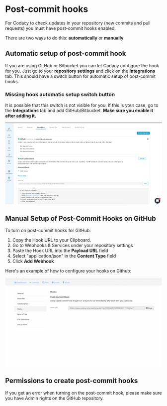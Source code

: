 # Post-commit hooks

For Codacy to check updates in your repository (new commits and pull requests) you must have post-commit hooks enabled.

There are two ways to do this: **automatically** or **manually**

## Automatic setup of post-commit hook

If you are using GitHub or Bitbucket you can let Codacy configure the hook for you. Just go to your **repository settings** and click on the **Integrations** tab. This should have a switch button for automatic setup of post-commit hooks.

### Missing hook automatic setup switch button

It is possible that this switch is not visible for you. If this is your case, go to the **Integrations** tab and add GitHub/Bitbucket. **Make sure you enable it after adding it.**

![](/images/Screen_Shot_.png)

## Manual Setup of Post-Commit Hooks on GitHub

To turn on post-commit hooks for GitHub:

1.  Copy the Hook URL to your Clipboard.
2.  Go to Webhooks & Services under your repository settings
3.  Paste the Hook URL into the **Payload URL** field
4.  Select "application/json" in the **Content Type** field
5.  Click **Add Webhook**

Here's an example of how to configure your hooks on Github:

![](/images/YmJy6PV8ge_2.gif)

## Permissions to create post-commit hooks

If you get an error when turning on the post-commit hook, please make sure you have Admin rights on the GitHub repository.
